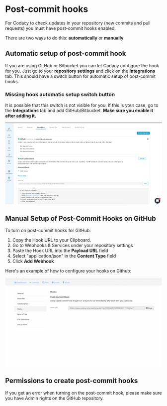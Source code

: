 # Post-commit hooks

For Codacy to check updates in your repository (new commits and pull requests) you must have post-commit hooks enabled.

There are two ways to do this: **automatically** or **manually**

## Automatic setup of post-commit hook

If you are using GitHub or Bitbucket you can let Codacy configure the hook for you. Just go to your **repository settings** and click on the **Integrations** tab. This should have a switch button for automatic setup of post-commit hooks.

### Missing hook automatic setup switch button

It is possible that this switch is not visible for you. If this is your case, go to the **Integrations** tab and add GitHub/Bitbucket. **Make sure you enable it after adding it.**

![](/images/Screen_Shot_.png)

## Manual Setup of Post-Commit Hooks on GitHub

To turn on post-commit hooks for GitHub:

1.  Copy the Hook URL to your Clipboard.
2.  Go to Webhooks & Services under your repository settings
3.  Paste the Hook URL into the **Payload URL** field
4.  Select "application/json" in the **Content Type** field
5.  Click **Add Webhook**

Here's an example of how to configure your hooks on Github:

![](/images/YmJy6PV8ge_2.gif)

## Permissions to create post-commit hooks

If you get an error when turning on the post-commit hook, please make sure you have Admin rights on the GitHub repository.
